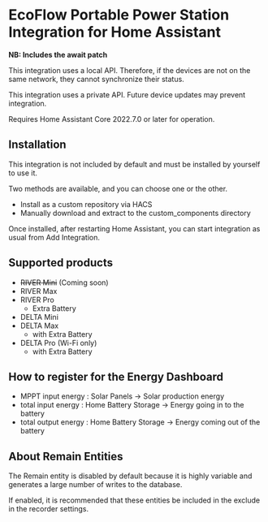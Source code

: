 # EcoFlow Portable Power Station Integration for Home Assistant

**NB: Includes the await patch**

This integration uses a local API.
Therefore, if the devices are not on the same network, they cannot synchronize their status.

This integration uses a private API.
Future device updates may prevent integration.

Requires Home Assistant Core 2022.7.0 or later for operation.

## Installation
This integration is not included by default and must be installed by yourself to use it.

Two methods are available, and you can choose one or the other.
- Install as a custom repository via HACS
- Manually download and extract to the custom_components directory

Once installed, after restarting Home Assistant, you can start integration as usual from Add Integration.

## Supported products
- ~~RIVER Mini~~ (Coming soon)
- RIVER Max
- RIVER Pro
  - Extra Battery
- DELTA Mini
- DELTA Max
  - with Extra Battery
- DELTA Pro (Wi-Fi only)
  - with Extra Battery

## How to register for the Energy Dashboard
- MPPT input energy : Solar Panels -> Solar production energy
- total input energy : Home Battery Storage -> Energy going in to the battery
- total output energy : Home Battery Storage -> Energy coming out of the battery

## About Remain Entities
The Remain entity is disabled by default because it is highly variable and generates a large number of writes to the database.

If enabled, it is recommended that these entities be included in the exclude in the recorder settings.
